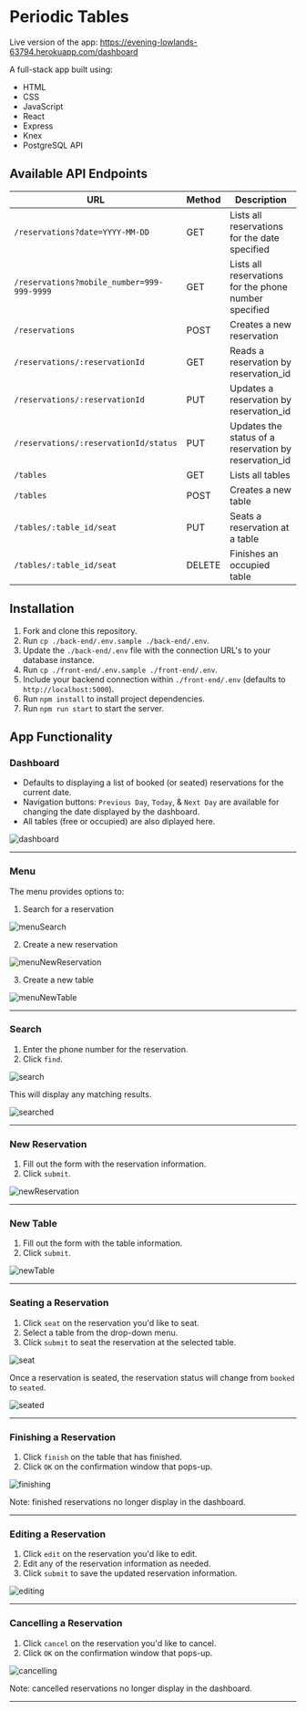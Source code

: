 # Periodic Tables

Live version of the app: https://evening-lowlands-63794.herokuapp.com/dashboard

A full-stack app built using:
- HTML
- CSS
- JavaScript
- React
- Express
- Knex
- PostgreSQL API

## Available API Endpoints

| URL | Method | Description |
| ---------------- | ----- | ---------------------------------------------------------------- |
| `/reservations?date=YYYY-MM-DD` | GET | Lists all reservations for the date specified |
| `/reservations?mobile_number=999-999-9999` | GET | Lists all reservations for the phone number specified |
| `/reservations` | POST | Creates a new reservation |
| `/reservations/:reservationId` | GET | Reads a reservation by reservation_id |
| `/reservations/:reservationId` | PUT | Updates a reservation by reservation_id |
| `/reservations/:reservationId/status` | PUT | Updates the status of a reservation by reservation_id  |
| `/tables` | GET | Lists all tables |
| `/tables` | POST | Creates a new table |
| `/tables/:table_id/seat` | PUT | Seats a reservation at a table |
| `/tables/:table_id/seat` | DELETE | Finishes an occupied table |

## Installation

1. Fork and clone this repository.
1. Run `cp ./back-end/.env.sample ./back-end/.env`.
1. Update the `./back-end/.env` file with the connection URL's to your database instance.
1. Run `cp ./front-end/.env.sample ./front-end/.env`.
1. Include your backend connection within `./front-end/.env` (defaults to `http://localhost:5000`).
1. Run `npm install` to install project dependencies.
1. Run `npm run start` to start the server.

## App Functionality

### Dashboard

- Defaults to displaying a list of booked (or seated) reservations for the current date.  
- Navigation buttons: `Previous Day`, `Today`, & `Next Day` are available for changing the date displayed by the dashboard.
- All tables (free or occupied) are also diplayed here.

![dashboard]()

---

### Menu

The menu provides options to:
1. Search for a reservation

![menuSearch]()

2. Create a new reservation 

![menuNewReservation]()

3. Create a new table

![menuNewTable]()

---

### Search

1. Enter the phone number for the reservation.
1. Click `find`.

![search]()

This will display any matching results.

![searched]()

---

### New Reservation

1. Fill out the form with the reservation information.
1. Click `submit`.

![newReservation]()

---

### New Table

1. Fill out the form with the table information.
1. Click `submit`.

![newTable]()

---

### Seating a Reservation

1. Click `seat` on the reservation you'd like to seat.
1. Select a table from the drop-down menu.
1. Click `submit` to seat the reservation at the selected table.

![seat]()

Once a reservation is seated, the reservation status will change from `booked` to `seated`.

![seated]()

---

### Finishing a Reservation

1. Click `finish` on the table that has finished.
1. Click `OK` on the confirmation window that pops-up.

![finishing]()

Note: finished reservations no longer display in the dashboard.

---

### Editing a Reservation

1. Click `edit` on the reservation you'd like to edit.
1. Edit any of the reservation information as needed.
1. Click `submit` to save the updated reservation information.

![editing]()

---

### Cancelling a Reservation

1. Click `cancel` on the reservation you'd like to cancel.
1. Click `OK` on the confirmation window that pops-up.

![cancelling]()

Note: cancelled reservations no longer display in the dashboard.

---
